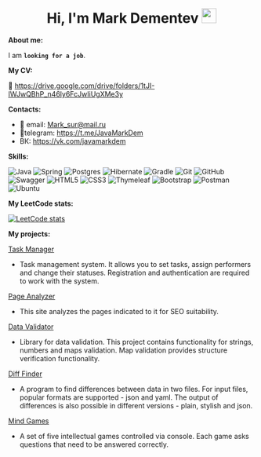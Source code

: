 <div id="header" align="center">
  <h1>
    Hi, I'm Mark Dementev
    <img src="https://media.giphy.com/media/hvRJCLFzcasrR4ia7z/giphy.gif" width="30px"/>
  </h1>
</div>

<b>About me:</b>

I am **```looking for a job```**.

<b>My CV:</b>

📄 https://drive.google.com/drive/folders/1tJI-IWJwQBhP_n46ly6FcJwIiUgXMe3y

<b>Contacts:</b>

- 📧 email: Mark_sur@mail.ru
- 📱telegram: https://t.me/JavaMarkDem
- ВК: https://vk.com/javamarkdem

<b>Skills:</b>

![Java](https://img.shields.io/badge/java-%23ED8B00.svg?style=for-the-badge&logo=java&logoColor=white)
![Spring](https://img.shields.io/badge/spring-%236DB33F.svg?style=for-the-badge&logo=spring&logoColor=white)
![Postgres](https://img.shields.io/badge/postgres-%23316192.svg?style=for-the-badge&logo=postgresql&logoColor=white)
![Hibernate](https://img.shields.io/badge/hibernate-%238D6748?style=for-the-badge&logo=hibernate&logoColor=white)
![Gradle](https://img.shields.io/badge/Gradle-02303A.svg?style=for-the-badge&logo=Gradle&logoColor=white)
![Git](https://img.shields.io/badge/git-%23F05033.svg?style=for-the-badge&logo=git&logoColor=white)
![GitHub](https://img.shields.io/badge/github-%23121011.svg?style=for-the-badge&logo=github&logoColor=white)
![Swagger](https://img.shields.io/badge/-Swagger-%23Clojure?style=for-the-badge&logo=swagger&logoColor=white)
![HTML5](https://img.shields.io/badge/html5-%23E34F26.svg?style=for-the-badge&logo=html5&logoColor=white)
![CSS3](https://img.shields.io/badge/css3-%231572B6.svg?style=for-the-badge&logo=css3&logoColor=white)
![Thymeleaf](https://img.shields.io/badge/Thymeleaf-%23005C0F.svg?style=for-the-badge&logo=Thymeleaf&logoColor=white)
![Bootstrap](https://img.shields.io/badge/bootstrap-%23563D7C.svg?style=for-the-badge&logo=bootstrap&logoColor=white)
![Postman](https://img.shields.io/badge/Postman-FF6C37?style=for-the-badge&logo=postman&logoColor=white)
![Ubuntu](https://img.shields.io/badge/Ubuntu-E95420?style=for-the-badge&logo=ubuntu&logoColor=white)

<b>My LeetCode stats:</b>

[![LeetCode stats](https://leetcode-stats-six.vercel.app/api?username=MarkDementev&theme=dark)](https://leetcode.com/MarkDementev/)

<b>My projects:</b>

[Task Manager](https://github.com/MarkDementev/Task-Manager)
- Task management system. It allows you to set tasks, assign performers and change their statuses. Registration and authentication are required to work with the system.

[Page Analyzer](https://github.com/MarkDementev/Page-analyzer)
- This site analyzes the pages indicated to it for SEO suitability.
 
[Data Validator](https://github.com/MarkDementev/Data-validator)
- Library for data validation. This project contains functionality for strings, numbers and maps validation. Map validation provides structure verification functionality.

[Diff Finder](https://github.com/MarkDementev/Diff-finder)
- A program to find differences between data in two files. For input files, popular formats are supported - json and yaml. The output of differences is also possible in different versions - plain, stylish and json.

[Mind Games](https://github.com/MarkDementev/Mind-games)
- A set of five intellectual games controlled via console. Each game asks questions that need to be answered correctly.
